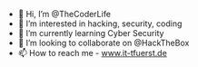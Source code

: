 - 👋 Hi, I’m @TheCoderLife
- 👀 I’m interested in hacking, security, coding
- 🌱 I’m currently learning Cyber Security
- 💞️ I’m looking to collaborate on @HackTheBox
- 📫 How to reach me - www.it-tfuerst.de

<!---
TheCoderLife/TheCoderLife is a ✨ special ✨ repository because its `README.md` (this file) appears on your GitHub profile.
You can click the Preview link to take a look at your changes.
--->
